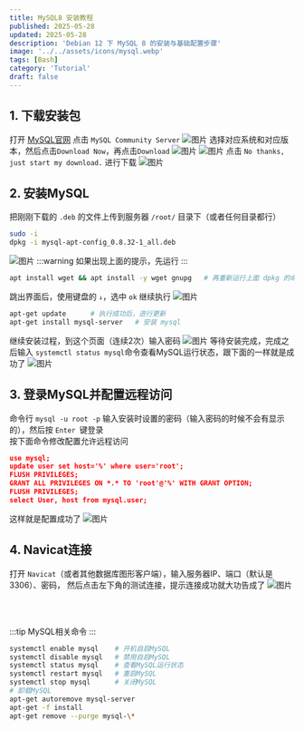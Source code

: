 ```yaml
---
title: MySQL8 安装教程
published: 2025-05-28
updated: 2025-05-28
description: 'Debian 12 下 MySQL 8 的安装与基础配置步骤'
image: '../../assets/icons/mysql.webp'
tags: [Bash]
category: 'Tutorial'
draft: false 
---
```


## 1. 下载安装包
打开 [MySQL官网](https://dev.mysql.com/downloads/) 点击 `MySQL Community Server`
![图片](../../assets/images/sql1.webp)
选择对应系统和对应版本，然后点击`Download Now`，再点击`Download`
![图片](../../assets/images/sql2.webp)
![图片](../../assets/images/sql3.webp)
点击 `No thanks, just start my download.` 进行下载
![图片](../../assets/images/sql4.webp)

## 2. 安装MySQL
把刚刚下载的 `.deb` 的文件上传到服务器 `/root/` 目录下（或者任何目录都行）

```bash
sudo -i
dpkg -i mysql-apt-config_0.8.32-1_all.deb
```
![图片](../../assets/images/sql5.webp)
:::warning
如果出现上面的提示，先运行
:::
```bash
apt install wget && apt install -y wget gnupg   # 再重新运行上面 dpkg 的命令
```
跳出界面后，使用键盘的 `↓`，选中 `ok` 继续执行
![图片](../../assets/images/sql6.webp)
```bash
apt-get update      # 执行成功后，进行更新
apt-get install mysql-server   # 安装 mysql
```
继续安装过程，到这个页面（连续2次）输入密码
![图片](../../assets/images/sql7.webp)
等待安装完成，完成之后输入 `systemctl status mysql`命令查看MySQL运行状态，跟下面的一样就是成功了
![图片](../../assets/images/sql8.webp)

## 3. 登录MySQL并配置远程访问
命令行 `mysql -u root -p` 输入安装时设置的密码（输入密码的时候不会有显示的），然后按 `Enter `键登录<br/>
按下面命令修改配置允许远程访问
```json
use mysql;
update user set host='%' where user='root';
FLUSH PRIVILEGES;
GRANT ALL PRIVILEGES ON *.* TO 'root'@'%' WITH GRANT OPTION;
FLUSH PRIVILEGES;
select User, host from mysql.user;
```
这样就是配置成功了
![图片](../../assets/images/sql9.webp)

## 4. Navicat连接
打开 `Navicat`（或者其他数据库图形客户端），输入服务器IP、端口（默认是3306）、密码， 然后点击左下角的测试连接，提示连接成功就大功告成了
![图片](../../assets/images/sql10.webp)

<br><br/>

:::tip
MySQL相关命令
:::
```bash
systemctl enable mysql    # 开机自启MySQL
systemctl disable mysql   # 禁用自启MySQL
systemctl status mysql    # 查看MySQL运行状态
systemctl restart mysql   # 重启MySQL
systemctl stop mysql      # 关闭MySQL
# 卸载MySQL   
apt-get autoremove mysql-server
apt-get -f install
apt-get remove --purge mysql-\*
```